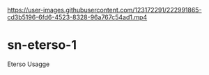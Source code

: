 
https://user-images.githubusercontent.com/123172291/222991865-cd3b5196-6fd6-4523-8328-96a767c54ad1.mp4

# sn-eterso-1
Eterso Usagge 
